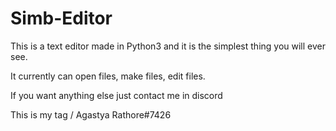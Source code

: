 # Simb-Editor

This is a text editor made in Python3 and it is the simplest thing you will ever see.

It currently can open files, make files, edit files.

If you want anything else just contact me in discord

This is my tag \/
Agastya Rathore#7426
